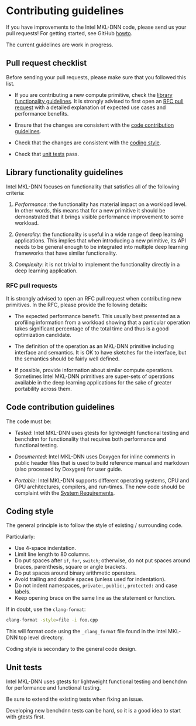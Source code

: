 # Contributing guidelines

If you have improvements to the Intel MKL-DNN code, please send us your pull
requests! For getting started, see GitHub
[howto](https://help.github.com/en/articles/about-pull-requests).

The current guidelines are work in progress.

## Pull request checklist

Before sending your pull requests, please make sure that you followed this
list.

* If you are contributing a new compute primitive, check the
  [library functionality guidelines](CONTRIBUTING.md#library_functionality_guidelines).
  It is strongly advised to first open an
  [RFC pull request](CONTRIBUTING.md#RFC_pull_requests) with a
  detailed explanation of expected use cases and performance benefits.

* Ensure that the changes are consistent with the
  [code contribution guidelines](CONTRIBUTING.md#code_contribution_guidelines).

* Check that the changes are consistent with the
  [coding style](CONTRIBUTING.md#coding_style).

* Check that [unit tests](CONTRIBUTING.md#unit_tests) pass.

## Library functionality guidelines

Intel MKL-DNN focuses on functionality that satisfies all of the following
criteria:

1. *Performance*: the functionality has material impact on a workload level.
   In other words, this means that for a new primitive it should be
   demonstrated that it brings visible performance improvement to some
   workload.

2. *Generality*: the functionality is useful in a wide range of deep learning
   applications. This implies that when introducing a new primitive, its API
   needs to be general enough to be integrated into multiple deep learning
   frameworks that have similar functionality.

3. *Complexity*: it is not trivial to implement the functionality directly in
   a deep learning application.

### RFC pull requests

It is strongly advised to open an RFC pull request when contributing new
primitives. In the RFC, please provide the following details:

* The expected performance benefit. This usually best presented as a profiling
  information from a workload showing that a particular operation takes
  significant percentage of the total time and thus is a good optimization
  candidate.

* The definition of the operation as an MKL-DNN primitive including interface
  and semantics. It is OK to have sketches for the interface, but the
  semantics should be fairly well defined.

* If possible, provide information about similar compute operations. Sometimes
  Intel MKL-DNN primitives are super-sets of operations available in the
  deep learning applications for the sake of greater portability across them.

## Code contribution guidelines

The code must be:

* *Tested*: Intel MKL-DNN uses gtests for lightweight functional testing and
  benchdnn for functionality that requires both performance and functional
  testing.

* *Documented*: Intel MKL-DNN uses Doxygen for inline comments in public header
  files that is used to build reference manual and markdown (also processed by
  Doxygen) for user guide.

* *Portable*: Intel MKL-DNN supports different operating systems, CPU and GPU
  architectures, compilers, and run-times. The new code should be complaint
  with the [System Requirements](README.md#system-requirements).

## Coding style

The general principle is to follow the style of existing / surrounding code.

Particularly:
* Use 4-space indentation.
* Limit line length to 80 columns.
* Do put spaces after `if`, `for`, `switch`; otherwise, do not put spaces
  around braces, parenthesis, square or angle brackets.
* Do put spaces around binary arithmetic operators.
* Avoid trailing and double spaces (unless used for indentation).
* Do not indent namespaces, `private:`, `public:`, `protected:` and case
  labels.
* Keep opening brace on the same line as the statement or function.

If in doubt, use the `clang-format`:
```sh
clang-format -style=file -i foo.cpp
```
This will format code using the `_clang_format` file found in the Intel
MKL-DNN top level directory.

Coding style is secondary to the general code design.

## Unit tests

Intel MKL-DNN uses gtests for lightweight functional testing and benchdnn for
performance and functional testing.

Be sure to extend the existing tests when fixing an issue.

Developing new benchdnn tests can be hard, so it is a good idea to start with
gtests first.

